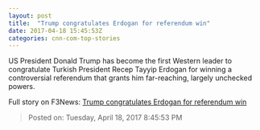 ```yaml
---
layout: post
title:  "Trump congratulates Erdogan for referendum win"
date: 2017-04-18 15:45:53Z
categories: cnn-com-top-stories
---
```


US President Donald Trump has become the first Western leader to congratulate Turkish President Recep Tayyip Erdogan for winning a controversial referendum that grants him far-reaching, largely unchecked powers.


Full story on F3News: [Trump congratulates Erdogan for referendum win](http://www.f3nws.com/n/nnFNJ)

> Posted on: Tuesday, April 18, 2017 8:45:53 PM
